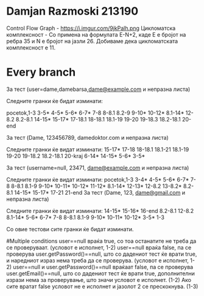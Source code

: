 # Damjan Razmoski 213190
 Control Flow Graph - https://i.imgur.com/9jkPalh.png
 Цикломатска комплексност - Со примена на формулата Е-N+2, каде Е е бројот на ребра 35 и N е бројот на јазли 26. Добиваме дека цикломатската комплексност е 11.

# Every branch

За тест (user=dame,damebarsa,dame@example.com и непразна листа)

Следните гранки ќе бидат изминати:

pocetok,1-3
3-5*
4-5*
5-6*
6-7*
7-8
8-8.1
8.2-9
9-10*
10-12*
8.1-14*
12-8.2
8.2-8.1
14-15*
15-17*
17-18.1
18-18.1
18.1-19
19-20
19-18.3
18.2-18.1
20-end


За тест (Dame, 123456789, damedoktor.com и непразна листа)

Следните гранки ќе видат изминати:
15-17*
17-18
18-18.1
18.1-21
18.1-19
19-20
19-18.2
18.2-18.1
20-kraj
6-14*
14-15*
5-6*
3-5*

За тест (username=null, 23471, dame@example.com и непразна листа)

Следните гранки ќе видат изминати:
pocetok,1-3
3-4*
4-5*
5-6*
6-7*
7-8
8-8.1
8.1-9
9-10*
10-11*
10-12*
11-12*
8.1-14*
12-13*
12-8.2
13-8.2*
8.2-8.1
14-15*
15-17*
17-21
21-end
За тест (Dame, 123, dame@gmail.com и непразна листа)

Следните гранки ќе видат изминати:
14-15*
15-16*
16-end
8.2-8.1
12-8.2
8.1-14*
5-6*
6-7*
7-8
8-8.1
8.1-9
9-10*
10-11*
10-12*
3-5*
1-3

Со овие тестови сите гранки ќе бидат изминати.

#Multiple conditions
user==null враќа true, со тоа  останатите не треба да се проверуваат. (условот е исполнет, 1-2)
user==null враќа false, па  се проверува user.getPassword()==null, што со дадениот тест ќе врати true, и наредниот израз нема треба  да се проверува. (условот е исполнет, 1-2)
user==null и user.getPassword()==null враќаат false, па  се проверува user.getEmail()==null, што со дадениот тест ќе врати true, дополнителни изрази нема за проверување, што значи условот е исполнет. (1-2)
Ако сите вратат false условот не е исполнет и јазолот 2 се прескокнува. (1-3)
